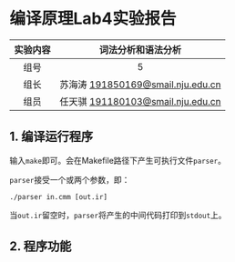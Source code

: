 # 编译原理Lab4实验报告

| 实验内容 |        词法分析和语法分析         |
| :------: | :-------------------------------: |
|   组号   |                 5                 |
|   组长   | 苏海涛 191850169@smail.nju.edu.cn |
|   组员   | 任天骐 191180103@smail.nju.edu.cn |

## 1. 编译运行程序

输入`make`即可。会在Makefile路径下产生可执行文件`parser`。

`parser`接受一个或两个参数，即：

```
./parser in.cmm [out.ir]
```

当`out.ir`留空时，`parser`将产生的中间代码打印到`stdout`上。

## 2. 程序功能

